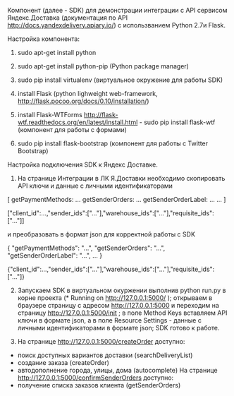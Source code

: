 Компонент (далее - SDK) для демонстрации интеграции с API сервисом Яндекс.Доставка (документация по API http://docs.yandexdelivery.apiary.io/) с использванием Python 2.7и Flask.

Настройка компонента:
1. sudo apt-get install python

2. sudo apt-get install python-pip (Python package manager)

3. sudo pip install virtualenv (виртуальное окружение для работы SDK)

4. install Flask (python lighweight web-framework, http://flask.pocoo.org/docs/0.10/installation/)

5. install Flask-WTForms http://flask-wtf.readthedocs.org/en/latest/install.html - sudo pip install flask-wtf (компонент для работы с формами)

6. sudo pip install flask-bootstrap (компонент для работы с Twitter Bootstrap)

Настройка подключения SDK к Яндекс Доставке.
1. На странице Интеграции в ЛК Я.Доставки необходимо скопировать API ключи и данные с личными идентификаторами

[
getPaymentMethods: ...
getSenderOrders: ...
getSenderOrderLabel: ...
...
]

["client_id":...,"sender_ids":["..."],"warehouse_ids":["..."],"requisite_ids":["..."]]

и преобразовать в формат json для корректной работы с SDK

{
  "getPaymentMethods": "...",
  "getSenderOrders": "...",
  "getSenderOrderLabel": "...",
  ...
}

{"client_id":...,"sender_ids":["..."],"warehouse_ids":["..."],"requisite_ids":["..."]}

2. Запускаем SDK в виртуальном окуржении выполнив python run.py в корне проекта (* Running on http://127.0.0.1:5000/ ); 
открываем в браузере страницу с адресом http://127.0.0.1:5000 и переходим на страницу http://127.0.0.1:5000/init ;
в поле Method Keys вставляем API ключи в формате json, а в поле Resource Settings - данные с личными идентификаторами в формате json;
SDK готово к работе.

3. На странице http://127.0.0.1:5000/createOrder доступно: 
- поиск доступных вариантов доставки (searchDeliveryList) 
- создание заказа (createOrder)
- автодополнение города, улицы, дома (autocomplete)
   На странице http://127.0.0.1:5000/confirmSenderOrders доступно:
- получение списка заказов клиента (getSenderOrders)
